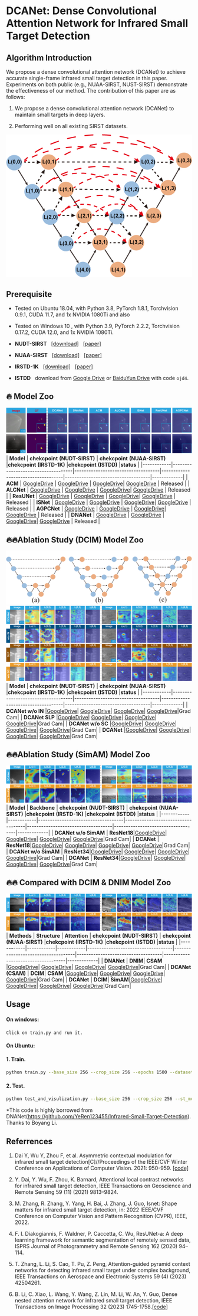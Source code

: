 # DCANet: Dense Convolutional Attention Network for Infrared Small Target Detection


## Algorithm Introduction

We propose a dense convolutional attention network (DCANet) to achieve accurate single-frame infrared small target detection in this paper. Experiments on both public (e.g., NUAA-SIRST, NUST-SIRST) demonstrate the effectiveness of our method. The contribution of this paper are as follows:

1. We propose a dense convolutional attention network (DCANet) to maintain small targets in deep layers.

2. Performing well on all existing SIRST datasets.

![outline](DCIM.png)

## Prerequisite
* Tested on Ubuntu 18.04, with Python 3.8, PyTorch 1.8.1, Torchvision 0.9.1, CUDA 11.7, and 1x NVIDIA 1080Ti and also 

* Tested on Windows 10  , with Python 3.9, PyTorch 2.2.2, Torchvision 0.17.2, CUDA 12.0, and 1x NVIDIA 1080Ti.

* **NUDT-SIRST** &nbsp; [[download]](https://github.com/YeRen123455/Infrared-Small-Target-Detection) &nbsp; [[paper]](https://ieeexplore.ieee.org/abstract/document/9864119)

* **NUAA-SIRST** &nbsp; [[download]](https://github.com/YimianDai/sirst) &nbsp; [[paper]](https://arxiv.org/pdf/2009.14530.pdf)

* **IRSTD-1K** &nbsp; [[download]](https://github.com/RuiZhang97/ISNet) &nbsp; [[paper]](https://ieeexplore.ieee.org/document/9880295)

* **ISTDD** &nbsp;  download from [Google Drive](https://drive.google.com/file/d/13hhEwYHU19oxanXYf-wUpZ7JtiwY8LuT/view?usp=sharing) or [BaiduYun Drive](https://pan.baidu.com/s/1c35pADjPhkAcLwmU-u0RBA) with code `ojd4`.

## 🔥 Model Zoo
![outline](all_model.png)
| **Model**  | **chekcpoint**  **(NUDT-SIRST)**   | **chekcpoint**  **(NUAA-SIRST)** |**chekcpoint** **(IRSTD-1K)** |**chekcpoint** **(ISTDD)** |**status** |
|------------|------------------------------------|------------------------------------|------------------------------------|------------------------------------|-------------|
| **ACM**  | [GoogleDrive](https://drive.google.com/file/d/1O2-m3WysVbFH9OgRVCXBAjIjeVhriApQ/view?usp=drive_link)    | [GoogleDrive](https://drive.google.com/file/d/1u_wXLIf1Nvn5cuwyQ0hmksO_t7KTgnkw/view?usp=drive_link) | [GoogleDrive](https://drive.google.com/file/d/10azZI5GZv60tHxOyGWD6nbE2AnvD1kVn/view?usp=drive_link)| [GoogleDrive](https://drive.google.com/file/d/1dTLjaRjuKAgweqSqTHXQVWlV8cniPhfL/view?usp=drive_link) | Released |
| **ALCNet**  | [GoogleDrive](https://drive.google.com/file/d/1MXnVj2mBs-StBg6IhCwXPFE7W-Y0y_b7/view?usp=drive_link) | [GoogleDrive](https://drive.google.com/file/d/1D3eGs0PsMem51DKznj4oMOnpzHc0CO8Y/view?usp=drive_link) | [GoogleDrive](https://drive.google.com/file/d/1MDln9MDtN1d9jlEkR-Gbn5gCs3xIDd3S/view?usp=drive_link)| [GoogleDrive](https://drive.google.com/file/d/1JwEYFTlrugEGdpBesSRUXgUY0cBSgMXS/view?usp=drive_link) | Released |
| **ResUNet** | [GoogleDrive](https://drive.google.com/file/d/1GjJKx34W1oh_m0TLfS-upIqhkJzGHL7O/view?usp=drive_link) | [GoogleDrive](https://drive.google.com/file/d/1GxhoCLL3hd5uCK5EL_J8kmUW11T7nFMr/view?usp=drive_link) | [GoogleDrive](https://drive.google.com/file/d/1SRmC1ldcUzmTqvzDDwQuzSk9KlKlRZvI/view?usp=drive_link)| [GoogleDrive](https://drive.google.com/file/d/1-WDS-tNB1Ghym0LJ46ss4c8lgKZTLgrP/view?usp=drive_link) | Released |
| **ISNet** | [GoogleDrive](https://drive.google.com/file/d/1ZY9OBpKmRki6d-8gzMKwVMxa25KxHeEl/view?usp=drive_link)   | [GoogleDrive](https://drive.google.com/file/d/1eOF9KDAdsDrWHWYuq-9aso6PIx_a1XMS/view?usp=drive_link) | [GoogleDrive](https://drive.google.com/file/d/1tfWVmPPFgy36sjJBDMZUyQMtSNdgq0Bm/view?usp=drive_link)| [GoogleDrive](https://drive.google.com/file/d/1oZ4UjZK9Q2-xp-96sYBizr_FAP9-smSq/view?usp=drive_link) | Released |
| **AGPCNet** | [GoogleDrive](https://drive.google.com/file/d/1_cXMLoHQECSv3XD0D_wHfI_GKClIAoN-/view?usp=drive_link) | [GoogleDrive](https://drive.google.com/file/d/1TDjsSrVGYnyC15igwmRxrF21IA0JVUFn/view?usp=drive_link) | [GoogleDrive](https://drive.google.com/file/d/1LDPKMFAZDhNy7CeFWNK1oLbQeFEnBNCU/view?usp=drive_link)| [GoogleDrive](https://drive.google.com/file/d/1TajQPwbiFX80yhHpwtRsvKg-RMi3CstT/view?usp=drive_link) | Released |
| **DNANet** | [GoogleDrive](https://drive.google.com/file/d/1W0vFhxyxQe2MYI6CaUlSEmh-rQUUkyNv/view?usp=drive_link)  | [GoogleDrive](https://drive.google.com/file/d/12XKXFEu8JUv0hMCP1hoRXmYTuJp_k1LP/view?usp=drive_link) | [GoogleDrive](https://drive.google.com/file/d/1B01QV2g6ps56iWPkJwdG2G1KhEcH_puK/view?usp=drive_link)| [GoogleDrive](https://drive.google.com/file/d/1vBpMJNsUUKeVAPveK1rEneNxoF_r-VJs/view?usp=drive_link) | Released |


## 🔥🔥Ablation Study (DCIM) Model Zoo
![outline](variations.png)
![outline](three_dcim.png)
| **Model**  | **chekcpoint**  **(NUDT-SIRST)**   | **chekcpoint**  **(NUAA-SIRST)** |**chekcpoint** **(IRSTD-1K)** |**chekcpoint** **(ISTDD)** |**status** |
|------------|------------------------------------|------------------------------------|------------------------------------|------------------------------------|-------------|
| **DCANet w/o IN**  |[GoogleDrive](https://drive.google.com/file/d/1TP0qkp7Qmd3xS7_b3IwNbVgg8P-hfWKh/view?usp=drive_link)| [GoogleDrive]()| [GoogleDrive]()| [GoogleDrive]()|Grad Cam| 
| **DCANet SLP**     |[GoogleDrive](https://drive.google.com/file/d/1zC-E4nQ9PcCJb7Y9wkVwGCVkLsbju9sy/view?usp=drive_link)| [GoogleDrive]()| [GoogleDrive]()| [GoogleDrive]()|Grad Cam| 
| **DCANet w/o SC**  |[GoogleDrive](https://drive.google.com/file/d/1z2emFO3b5ULqDU7DAC_-Hn8SUMZ4De-2/view?usp=drive_link)| [GoogleDrive]()| [GoogleDrive]()| [GoogleDrive]()|Grad Cam| 
| **DCANet**         |[GoogleDrive](https://drive.google.com/file/d/1zzx4PaD8-4_Lh_qNhuxOTip-71_5bFxe/view?usp=drive_link)| [GoogleDrive]()| [GoogleDrive]()| [GoogleDrive]()|Grad Cam| 



## 🔥🔥Ablation Study (SimAM) Model Zoo
![outline](simam.png)
| **Model**  | **Backbone**  | **chekcpoint**  **(NUDT-SIRST)**   | **chekcpoint**  **(NUAA-SIRST)** |**chekcpoint** **(IRSTD-1K)** |**chekcpoint** **(ISTDD)** |**status** |
|------------|------------|------------------------------------|------------------------------------|------------------------------------|------------------------------------|-------------|
| **DCANet w/o SimAM** | **ResNet18**|[GoogleDrive]()| [GoogleDrive]()| [GoogleDrive]()| [GoogleDrive]()|Grad Cam| 
| **DCANet**           | **ResNet18**|[GoogleDrive]()| [GoogleDrive]()| [GoogleDrive]()| [GoogleDrive]()|Grad Cam| 
| **DCANet w/o SimAM** | **ResNet34**|[GoogleDrive](https://drive.google.com/file/d/1dKkmP01WJb8L_4k81npCOxk8sbORnopr/view?usp=drive_link)| [GoogleDrive]()| [GoogleDrive]()| [GoogleDrive]()|Grad Cam| 
| **DCANet**           | **ResNet34**|[GoogleDrive]()| [GoogleDrive]()| [GoogleDrive]()| [GoogleDrive]()|Grad Cam| 


## 🔥🔥 Compared with DCIM & DNIM Model Zoo
![outline](dcim_dnim.png)
| **Methods**  | **Structure** | **Attention**  | **chekcpoint**  **(NUDT-SIRST)**   | **chekcpoint**  **(NUAA-SIRST)** |**chekcpoint** **(IRSTD-1K)** |**chekcpoint** **(ISTDD)** |**status** |
|------------|------------|------------|------------------------------------|------------------------------------|------------------------------------|------------------------------------|-------------|
| **DNANet**           | **DNIM**| **CSAM** |[GoogleDrive]()| [GoogleDrive]()| [GoogleDrive]()| [GoogleDrive]()|Grad Cam| 
| **DCANet (CSAM)**    | **DCIM**| **CSAM** |[GoogleDrive]()| [GoogleDrive]()| [GoogleDrive]()| [GoogleDrive]()|Grad Cam| 
| **DCANet**           | **DCIM**| **SimAM**|[GoogleDrive]()| [GoogleDrive]()| [GoogleDrive]()| [GoogleDrive]()|Grad Cam| 


## Usage

#### On windows:

```
Click on train.py and run it. 
```

#### On Ubuntu:

#### 1. Train.

```bash
python train.py --base_size 256 --crop_size 256 --epochs 1500 --dataset [dataset-name] --split_method 50_50 --model [model name] --backbone Res_SimAM_block  --deep_supervision True --train_batch_size 4 --test_batch_size 4 --mode TXT

```
#### 2. Test.

```bash
python test_and_visulization.py --base_size 256 --crop_size 256 --st_model [trained model path] --model_dir [model_dir] --dataset [dataset-name] --split_method 50_50 --model [model name] --backbone Res_SimAM_block  --deep_supervision True --test_batch_size 1 --mode TXT 
```

*This code is highly borrowed from DNANet(https://github.com/YeRen123455/Infrared-Small-Target-Detection). Thanks to Boyang Li.


## Referrences

1. Dai Y, Wu Y, Zhou F, et al. Asymmetric contextual modulation for infrared small target detection[C]//Proceedings of the IEEE/CVF Winter Conference on Applications of Computer Vision. 2021: 950-959. [[code]](https://github.com/YimianDai/open-acm)

2. Y. Dai, Y. Wu, F. Zhou, K. Barnard, Attentional local contrast networks for infrared small target detection, IEEE Transactions on Geoscience and Remote Sensing 59 (11) (2021) 9813–9824.

3. M. Zhang, R. Zhang, Y. Yang, H. Bai, J. Zhang, J. Guo, Isnet: Shape matters for infrared small target detection, in: 2022 IEEE/CVF Conference on Computer Vision and Pattern Recognition (CVPR), IEEE, 2022.

4. F. I. Diakogiannis, F. Waldner, P. Caccetta, C. Wu, ResUNet-a: A deep learning framework for semantic segmentation of remotely sensed data, ISPRS Journal of Photogrammetry and Remote Sensing 162 (2020) 94–114.

5. T. Zhang, L. Li, S. Cao, T. Pu, Z. Peng, Attention-guided pyramid context networks for detecting infrared small target under complex background, IEEE Transactions on Aerospace and Electronic Systems 59 (4) (2023) 42504261.

6. B. Li, C. Xiao, L. Wang, Y. Wang, Z. Lin, M. Li, W. An, Y. Guo, Dense nested attention network for infrared small target detection, IEEE Transactions on Image Processing 32 (2023) 1745-1758.[[code]](https://github.com/YeRen123455/Infrared-Small-Target-Detection) 
